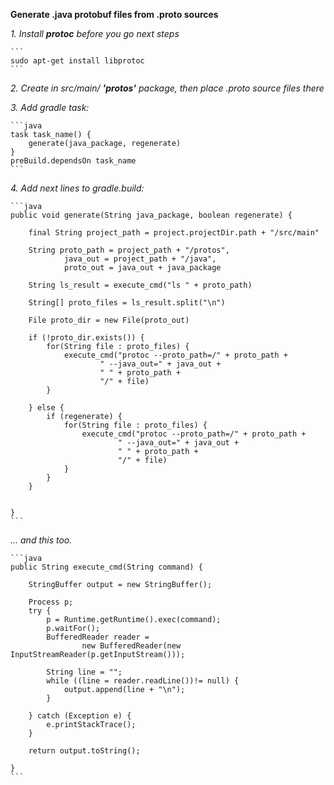 **Generate .java protobuf files from .proto sources**

_1. Install **protoc** before you go next steps_

    ```
    sudo apt-get install libprotoc
    ```
    
_2. Create in src/main/ **'protos'** package, then place .proto source files there_

_3. Add gradle task:_

    ```java
    task task_name() {
        generate(java_package, regenerate)
    }
    preBuild.dependsOn task_name
    ```
    
_4. Add next lines to gradle.build:_

    ```java
    public void generate(String java_package, boolean regenerate) {
    
        final String project_path = project.projectDir.path + "/src/main"
    
        String proto_path = project_path + "/protos",
                java_out = project_path + "/java",
                proto_out = java_out + java_package
    
        String ls_result = execute_cmd("ls " + proto_path)
    
        String[] proto_files = ls_result.split("\n")
    
        File proto_dir = new File(proto_out)
    
        if (!proto_dir.exists()) {
            for(String file : proto_files) {
                execute_cmd("protoc --proto_path=/" + proto_path +
                        " --java_out=" + java_out +
                        " " + proto_path +
                        "/" + file)
            }
    
        } else {
            if (regenerate) {
                for(String file : proto_files) {
                    execute_cmd("protoc --proto_path=/" + proto_path +
                            " --java_out=" + java_out +
                            " " + proto_path +
                            "/" + file)
                }
            }
        }
    
    
    }
    ```

_... and this too._

    ```java
    public String execute_cmd(String command) {
    
        StringBuffer output = new StringBuffer();
    
        Process p;
        try {
            p = Runtime.getRuntime().exec(command);
            p.waitFor();
            BufferedReader reader =
                    new BufferedReader(new InputStreamReader(p.getInputStream()));
    
            String line = "";
            while ((line = reader.readLine())!= null) {
                output.append(line + "\n");
            }
    
        } catch (Exception e) {
            e.printStackTrace();
        }
    
        return output.toString();
    
    }
    ```